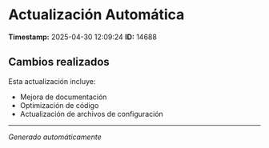 # Actualización Automática

**Timestamp:** 2025-04-30 12:09:24
**ID:** 14688

## Cambios realizados

Esta actualización incluye:
- Mejora de documentación
- Optimización de código
- Actualización de archivos de configuración

---
*Generado automáticamente*

